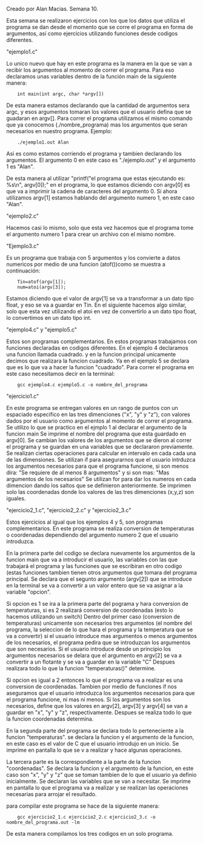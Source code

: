 Creado por Alan Macias. Semana 10.

Esta semana se realizaron ejercicios con los que los datos que utiliza el programa se dan desde el momento que se corre el programa en forma de argumentos, así como ejercicios utilizando funciones desde codigos diferentes.

"ejemplo1.c"

Lo unico nuevo que hay en este programa es la manera en la que se van a recibir los argumentos al momento de correr el programa. Para eso declaramos unas variables dentro de la función main de la siguiente manera: 

		int main(int argc, char *argv[])

De esta manera estamos declarando que la cantidad de argumentos sera argc, y esos argumentos tomaran los valores que el usuario defina que se guadaran en argv[].
Para correr el programa utilizamos el mismo comando que ya conocemos (./nombre_programa) mas los argumentos que seran necesarios en nuestro programa. Ejemplo:

		./ejemplo1.out Alan

Así es como estamos corriendo el programa y tambien declarando los argumentos. El argumento 0 en este caso es "./ejemplo.out" y el argumento 1 es "Alan".

De esta manera al utilizar "printf("el programa que estas ejecutando es: %s\n", argv[0]);" en el programa, lo que estamos diciendo con argv[0] es que va a imprimir la cadena de caracteres del argumento 0. Si ahora utilizamos argv[1] estamos hablando del argumento numero 1, en este caso "Alan".

"ejemplo2.c"

Hacemos casi lo mismo, solo que esta vez hacemos que el programa tome el argumento numero 1 para crear un archivo con el mismo nombre.

"Ejemplo3.c"

Es un programa que trabaja con 5 argumentos y los convierte a datos numericos por medio de una funcion (atof())como se muestra a continuación:

		Tin=atof(argv[1]);
		num=atoi(argv[3]);

Estamos diciendo que el valor de argv[1] se va a transformar a un dato tipo float, y eso se va a guardar en Tin. En el siguiente hacemos algo similar, solo que esta vez utilizando el atoi en vez de convertirlo a un dato tipo float, lo convertimos en un dato tipo int.

"ejemplo4.c" y "ejemplo5.c"

Estos son programas complementarios. En estos programas trabajamos con funciones declaradas en codigos diferentes.
En el ejemplo 4 declaramos una funcion llamada cuadrado. y en la funcion principal unicamente decimos que realizara la funcion cuadrado.
Ya en el ejemplo 5 se declara que es lo que va a hacer la funcion "cuadrado".
Para correr el programa en este caso necesitamos decir en la terminal:

		gcc ejemplo4.c ejemplo5.c -o nombre_del_programa

"ejercicio1.c"

En este programa se entregan valores en un rango de puntos con un espaciado especifico en las tres dimenciones ("x", "y" y "z"), con valores dados por el usuario como argumentos al momento de correr el programa.
Se utilizo lo que se practico en el ejmplo 1 al declarar el argumento de la funcion main
Se imprime el nombre del programa que esta guardado en argv[0].
Se cambian los valores de los argumentos que se dieron al correr el programa y se guardan en una variables que se declararon previamente.
Se realizan ciertas operaciones para calcular en intervalo en cada cada una de las dimensiones.
Se utilizan if para asegurarnos que el usuario intrduzca los argumentos necesarios para que el programa funcione, si son menos dira: "Se requiere de al menos 8 argumentos" y si son mas: "Mas argumentos de los necesarios"
Se utilizan for para dar los numeros en cada dimencion dando los saltos que se definieron anteriormente.
Se imprimen solo las coordenadas donde los valores de las tres dimenciones (x,y,z) son iguales.

"ejercicio2_1.c", "ejercicio2_2.c" y "ejercicio2_3.c"

Estos ejercicios al igual que los ejemplos 4 y 5, son programas complementarios.
En este programa se realiza conversion de temperaturas o coordenadas dependiendo del argumento numero 2 que el usuario introduzca. 

En la primera parte del codigo se declara nuevamente los argumentos de la funcion main que va a introducir el usuario, las variables con las que trabajará el programa y las funciones que se escribiran en otro codigo (estas funciones tambien tienen otros argumentos que tomara del programa principal.
Se declara que el segunto argumento (argv[2]) que se introduce en la terminal se va a convertir a un valor entero que se va asignar a la variable "opcion".

Si opcion es 1 se ira a la primera parte del pograma y hara conversion de temperaturas, si es 2 realizará conversion de coordenadas (esto lo hacemos utilizando un switch)
Dentro del primer caso (conversion de temperaturas) unicamente son necesarios tres argumentos (el nombre del programa, la seleccion de lo que hara el programa y la temperatura que se va a convertir) si el usuario introduce mas argumentos o menos argumentos de los necesarios, el programa pedira que se introduzcan los argumentos que son necesarios.
Si el usuario introduce desde un principio los argumentos necesarios se delara que el argumento en argv[2] se va a convertir a un flotante y se va a guardar en la variable "C"
Despues realizara todo lo que la funcion "temperaturas()" determine.

Si opcion es igual a 2 entonces lo que el programa va a realizar es una conversion de coordenadas.
Tambien por medio de funciones if nos aseguramos que el usuario introduzca los argumentos necesarios para que el programa funcione, ni mas ni menos. 
Si los argumentos son los necesarios, define que los valores en argv[2], argv[3] y argv[4] se van a guardar en "x", "y" y "z", respectivamente.
Despues se realiza todo lo que la funcion coordenadas determina. 

En la segunda parte del programa se declara todo lo perteneciente a la funcion "temperaturas".
se declara la funcion y el argumento de la funcion, en este caso es el valor de C que el usuario introdujo en un inicio. 
Se imprime en pantalla lo que se v a realizar y hace algunas operaciones. 

La tercera parte es la correspondiente a la parte de la funcion "coordenadas".
Se declara la funcion y el argumento de la funcion, en este caso son "x", "y" y "z" que se toman tambien de lo que el usuario ya definio inicialmente.
Se declaran las variables que se van a necesitar.
Se imprime en pantalla lo que el programa va a realizar y se realizan las operaciones necesarias para arrojar el resultado.

para compilar este programa se hace de la siguiente manera:

		gcc ejercicio2_1.c ejercicio2_2.c ejercicio2_3.c -o nombre_del_programa.out -lm

De esta manera compilamos los tres codigos en un solo programa.

